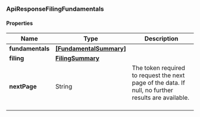 
[//]: # (CLASS:ApiResponseFilingFundamentals)

[//]: # (KIND:object)

### ApiResponseFilingFundamentals

#### Properties

[//]: # (START_DEFINITION)

Name | Type | Description
------------ | ------------- | -------------
**fundamentals** | [**[FundamentalSummary]**](FundamentalSummary.md) |  &nbsp;
**filing** | [**FilingSummary**](FilingSummary.md) |  &nbsp;
**nextPage** | String | The token required to request the next page of the data. If null, no further results are available. &nbsp;

[//]: # (END_DEFINITION)


[//]: # (CONTAINED_CLASS:FundamentalSummary)


[//]: # (CONTAINED_CLASS:FilingSummary)





